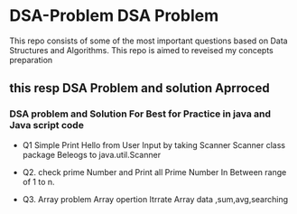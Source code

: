 # DSA-Problem  DSA Problem 
  This repo consists of some of the most important  questions based on Data Structures and Algorithms. This repo is aimed to reveised my  concepts preparation
 
  
##  this resp DSA Problem and solution Aprroced 

### DSA problem and Solution For  Best for Practice in java and Java script code
* Q1 Simple Print Hello from User Input by taking Scanner Scanner class package Beleogs to java.util.Scanner
* Q2. check prime Number and Print all Prime Number In Between range of 1 to n.

* Q3. Array problem Array opertion Itrrate Array data ,sum,avg,searching
                        



